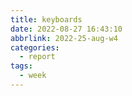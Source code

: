 ```yaml
---
title: keyboards
date: 2022-08-27 16:43:10
abbrlink: 2022-25-aug-w4
categories:
  - report
tags:
  - week
---
```

